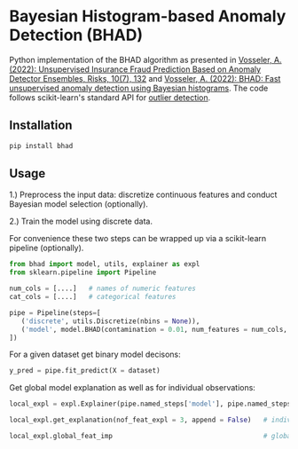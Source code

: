 # Bayesian Histogram-based Anomaly Detection (BHAD)

Python implementation of the BHAD algorithm as presented in [Vosseler, A. (2022): Unsupervised Insurance Fraud Prediction Based on Anomaly Detector Ensembles, Risks, 10(7), 132](https://www.mdpi.com/2227-9091/10/7/132) and [Vosseler, A. (2022): BHAD: Fast unsupervised anomaly detection using Bayesian histograms](https://www.researchgate.net/publication/364265660_BHAD_Fast_unsupervised_anomaly_detection_using_Bayesian_histograms). The code follows scikit-learn's standard API for [outlier detection](https://scikit-learn.org/stable/modules/outlier_detection.html). 

## Installation

```bash
pip install bhad
```

## Usage

1.) Preprocess the input data: discretize continuous features and conduct Bayesian model selection (optionally).

2.) Train the model using discrete data.

For convenience these two steps can be wrapped up via a scikit-learn pipeline (optionally). 

```python
from bhad import model, utils, explainer as expl
from sklearn.pipeline import Pipeline

num_cols = [....]   # names of numeric features
cat_cols = [....]   # categorical features

pipe = Pipeline(steps=[
   ('discrete', utils.Discretize(nbins = None)),   
   ('model', model.BHAD(contamination = 0.01, num_features = num_cols, cat_features = cat_cols))
])
```

For a given dataset get binary model decisons:

```python
y_pred = pipe.fit_predict(X = dataset)        
```

Get global model explanation as well as for individual observations:

```python
local_expl = expl.Explainer(pipe.named_steps['model'], pipe.named_steps['discrete']).fit()

local_expl.get_explanation(nof_feat_expl = 3, append = False)   # individual explanations

local_expl.global_feat_imp                                      # global explanation
```

